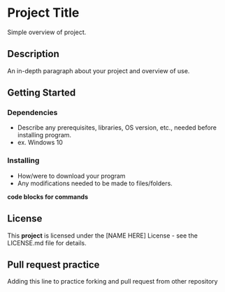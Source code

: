 # Project Title
Simple overview of project.

## Description
An in-depth paragraph about your project and overview of use.

## Getting Started
### Dependencies 
- Describe any prerequisites, libraries, OS version, etc., needed before installing program.
- ex. Windows 10

### Installing
- How/were to download your program
- Any modifications needed to be made to files/folders.

**code blocks for commands**
## License
This **project** is licensed under the [NAME HERE] License - see the LICENSE.md file for details.

## Pull request practice
Adding this line to practice forking and pull request from other repository
